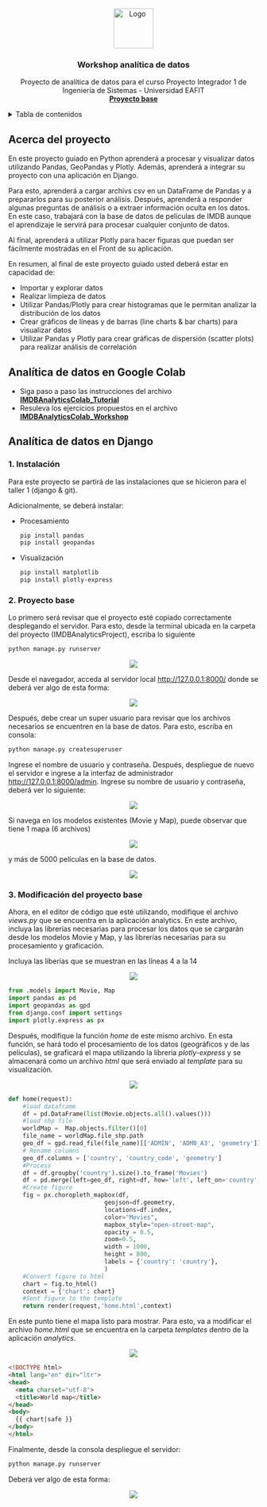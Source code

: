 <a name="readme-top"></a>

<!-- PROJECT LOGO -->
<br />
<div align="center">
  <a href="https://github.com/othneildrew/Best-README-Template">
    <img src="images/logo.png" alt="Logo" width="80" height="80">
  </a>

  <h3 align="center">Workshop analítica de datos</h3>

  <p align="center">
    Proyecto de analítica de datos para el curso Proyecto Integrador 1 de Ingeniería de Sistemas - Universidad EAFIT
    <br />
    <a href=IMDBAnalyticsProject><strong>Proyecto base </strong></a>
    <br />
  </p>
</div>

<!-- TABLE OF CONTENTS -->
<details>
  <summary>Tabla de contenidos</summary>
  <ol>
    <li><a href="#acerca-del-proyecto">Acerca del proyecto</a></li>
    <li><a href="#Analítica de datos en google colab">Analítica de datos en google colab</a></li>
    <li><a href="#Analítica de datos en django">Analítica de datos en google django</a></li>
    <li><a href="#Entregables">Entregables</a></li>
  </ol>
</details>


<!-- ABOUT THE PROJECT -->
## Acerca del proyecto

En este proyecto guiado en Python aprenderá a procesar y visualizar datos utilizando Pandas, GeoPandas y Plotly. Además, aprenderá a integrar su proyecto con una aplicación en Django. 

Para esto, aprenderá a cargar archivs csv en un DataFrame de Pandas y a prepararlos para su posterior análisis. Después, aprenderá a responder algunas preguntas de análisis o a extraer información oculta en los datos. En este caso, trabajará con la base de datos de películas de IMDB aunque el aprendizaje le servirá para procesar cualquier conjunto de datos.

Al final, aprenderá a utilizar Plotly para hacer figuras que puedan ser fácilmente mostradas en el Front de su aplicación. 

En resumen, al final de este proyecto guiado usted deberá estar en capacidad de:

- Importar y explorar datos
- Realizar limpieza de datos
- Utilizar Pandas/Plotly para crear histogramas que le permitan analizar la distribución de los datos
- Crear gráficos de líneas y de barras (line charts & bar charts) para visualizar datos
- Utilizar Pandas y Plotly para crear gráficas de dispersión (scatter plots) para realizar análisis de correlación


## Analítica de datos en Google Colab

- Siga paso a paso las instrucciones del archivo <a href=IMDBAnalyticsColab/IMDBAnalyticsColab_Tutorial.ipynb><strong>IMDBAnalyticsColab_Tutorial </strong></a>
- Resuleva los ejercicios propuestos en el archivo <a href=IMDBAnalyticsColab/IMDBAnalyticsColab_Workshop.ipynb><strong>IMDBAnalyticsColab_Workshop </strong></a>
<!-- Analítica de datos en django -->
## Analítica de datos en Django

### 1. Instalación

Para este proyecto se partirá de las instalaciones que se hicieron para el taller 1 (django & git). 

Adicionalmente, se deberá instalar:

- Procesamiento 
  ```sh
  pip install pandas 
  pip install geopandas
  ```
- Visualización 
  ```sh
  pip install matplotlib
  pip install plotly-express
  ```

### 2. Proyecto base
Lo primero será revisar que el proyecto esté copiado correctamente desplegando el servidor. Para esto, desde la terminal ubicada en la carpeta del proyecto (IMDBAnalyticsProject), escriba lo siguiente

  ```sh
  python manage.py runserver  
  ```
 <div align="center">
  <a>
    <img src="images/console1.png">
  </a>
  </div>
  
Desde el navegador, acceda al servidor local http://127.0.0.1:8000/ donde se deberá ver algo de esta forma:

 <div align="center">
  <a>
    <img src="images/server1.png" >
  </a>
  </div>


Después, debe crear un super usuario para revisar que los archivos necesarios se encuentren en la base de datos.
Para esto, escriba en consola:

  ```sh
  python manage.py createsuperuser   
  ```

Ingrese el nombre de usuario y contraseña. Después, despliegue de nuevo el servidor e ingrese a la interfaz de administrador http://127.0.0.1:8000/admin.
Ingrese su nombre de usuario y contraseña, deberá ver lo siguiente:

 <div align="center">
  <a>
    <img src="images/serveradmin_1.png">
  </a>
  </div>

Si navega en los modelos existentes (Movie y Map), puede observar que tiene 1 mapa (6 archivos)

 <div align="center">
  <a>
    <img src="images/serveradmin_map.png" >
  </a>
  </div>
  
 y más de 5000 películas en la base de datos.
  
  <div align="center">
  <a>
    <img src="images/serveradmin_movie.png" >
  </a>
  </div>
  
### 3. Modificación del proyecto base

Ahora, en el editor de código que esté utilizando, modifique el archivo _views.py_ que se encuentra en la aplicación analytics. En este archivo, incluya las librerías necesarias para procesar los datos que se cargarán desde los modelos Movie y Map, y las librerías necesarias para su procesamiento y graficación.

Incluya las liberías que se muestran en las líneas 4 a la 14

  <div align="center">
  <a>
    <img src="images/views11.png" >
  </a>
  </div>

```python
from .models import Movie, Map
import pandas as pd
import geopandas as gpd
from django.conf import settings
import plotly.express as px
```

Después, modifique la función _home_ de este mismo archivo. En esta función, se hará todo el procesamiento de los datos (geográficos y de las películas), se graficará el mapa utilizando la librería _plotly-express_ y se almacenará como un archivo _html_ que será enviado al _template_ para su visualización.

  <div align="center">
  <a>
    <img src="images/viewshome_prep.png" >
  </a>
  </div>

```python
def home(request):
    #load dataframe
    df = pd.DataFrame(list(Movie.objects.all().values()))
    #load shp file
    worldMap =  Map.objects.filter()[0]
    file_name = worldMap.file_shp.path
    geo_df = gpd.read_file(file_name)[['ADMIN', 'ADM0_A3', 'geometry']]
    # Rename columns
    geo_df.columns = ['country', 'country_code', 'geometry']    
    #Process
    df = df.groupby('country').size().to_frame('Movies')
    df = pd.merge(left=geo_df, right=df, how='left', left_on='country', right_on='country')
    #Create figure
    fig = px.choropleth_mapbox(df,
                           geojson=df.geometry,
                           locations=df.index,
                           color="Movies",
                           mapbox_style="open-street-map",
                           opacity = 0.5,
                           zoom=0.5,
                           width = 1000,
                           height = 800,
                           labels = {'country': 'country'},
                           )
    #Convert figure to html                               
    chart = fig.to_html()
    context = {'chart': chart}
    #Sent figure to the template
    return render(request,'home.html',context)
```

En este punto tiene el mapa listo para mostrar. Para esto, va a modificar el archivo _home.html_ que se encuentra en la carpeta _templates_ dentro de la aplicación _analytics_. 


  <div align="center">
  <a>
    <img src="images/home.png" >
  </a>
  </div>

```html
<!DOCTYPE html>
<html lang="en" dir="ltr">
<head>
  <meta charset="utf-8">
  <title>World map</title>
</head>
<body>
  {{ chart|safe }}
</body>
</html>
```

Finalmente, desde la consola despliegue el servidor:

```sh
python manage.py runserver  
```

Deberá ver algo de esta forma:

  <div align="center">
  <a>
    <img src="images/map.png" >
  </a>
  </div>


  








